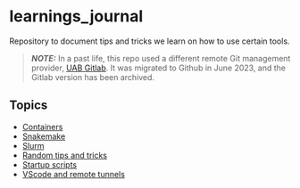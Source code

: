 # learnings_journal

Repository to document tips and tricks we learn on how to use certain tools.

> **_NOTE:_**  In a past life, this repo used a different remote Git management provider, [UAB
> Gitlab](https://gitlab.rc.uab.edu/center-for-computational-genomics-and-data-science/sciops/learnings_journal). It was migrated to
> Github in June 2023, and the Gitlab version has been archived.


## Topics

* [Containers](./docs/containers.md)
* [Snakemake](./docs/snakemake.md)
* [Slurm](./docs/slurm.md)
* [Random tips and tricks](./docs/random_stuff.md)
* [Startup scripts](./startup_scripts)
* [VScode and remote tunnels](./vscode_remote_tunnel)